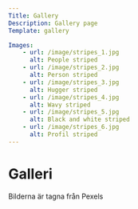```yaml
---
Title: Gallery
Description: Gallery page
Template: gallery

Images:
    - url: /image/stripes_1.jpg
      alt: People striped
    - url: /image/stripes_2.jpg
      alt: Person striped
    - url: /image/stripes_3.jpg
      alt: Hugger striped
    - url: /image/stripes_4.jpg
      alt: Wavy striped
    - url: /image/stripes_5.jpg
      alt: Black and white striped
    - url: /image/stripes_6.jpg
      alt: Profil striped
---
```


Galleri
==========================
Bilderna är tagna från Pexels

<!-- <div class="gallery-container">
<div class="tech-box">
    <picture>
        <source media="(min-width: 668px)" srcset="%base_url%/image/stripes_1.jpg?w=1152, %base_url%/image/stripes_1.jpg?w=2000 2x">
        <source media="(min-width: 376px)" srcset="%base_url%/image/stripes_1.jpg?w=667">
        <img src="%base_url%/image/stripes_1.jpg?w=375" class="max-width" alt="Striped pic">
    </picture>
</div>

<div class="tech-box">
    <picture>
        <source media="(min-width: 668px)" srcset="%base_url%/image/stripes_2.jpg?w=1152, %base_url%/image/stripes_2.jpg?w=2000 2x">
        <source media="(min-width: 376px)" srcset="%base_url%/image/stripes_2.jpg?w=667">
        <img src="%base_url%/image/stripes_2.jpg?w=375" class="max-width" alt="Striped pic">
    </picture>
</div>

<div class="tech-box">
    <picture>
        <source media="(min-width: 668px)" srcset="%base_url%/image/stripes_3.jpg?w=1152, %base_url%/image/stripes_3.jpg?w=2000 2x">
        <source media="(min-width: 376px)" srcset="%base_url%/image/stripes_3.jpg?w=667">
        <img src="%base_url%/image/stripes_3.jpg?w=375" class="max-width" alt="Striped pic">
    </picture>
</div>

<div class="tech-box">
    <picture>
        <source media="(min-width: 668px)" srcset="%base_url%/image/stripes_4.jpg?w=1152, %base_url%/image/stripes_4.jpg?w=2000 2x">
        <source media="(min-width: 376px)" srcset="%base_url%/image/stripes_4.jpg?w=667">
        <img src="%base_url%/image/stripes_4.jpg?w=375" class="max-width" alt="Striped pic">
    </picture>
</div>

<div class="tech-box">
    <picture>
        <source media="(min-width: 668px)" srcset="%base_url%/image/stripes_5.jpg?w=1152, %base_url%/image/stripes_5.jpg?w=2000 2x">
        <source media="(min-width: 376px)" srcset="%base_url%/image/stripes_5.jpg?w=667">
        <img src="%base_url%/image/stripes_5.jpg?w=375" class="max-width" alt="Striped pic">
    </picture>
</div>

<div class="tech-box">
    <picture>
        <source media="(min-width: 668px)" srcset="%base_url%/image/stripes_6.jpg?w=1152, %base_url%/image/stripes_6.jpg?w=2000 2x">
        <source media="(min-width: 376px)" srcset="%base_url%/image/stripes_6.jpg?w=667">
        <img src="%base_url%/image/stripes_6.jpg?w=375" class="max-width" alt="Striped pic">
    </picture>
</div>

<!-- <div class="tech-box">
    <picture>
        <source media="(min-width: 668px)" srcset="sheep.jpg, sheep@2x.jpg 2x">
        <source media="(min-width: 376px)" srcset="sheep-small-landscape.jpg">
        <img src="sheep-small-portrait.jpg" class="max-width" alt="sheep">
    </picture>
</div> -->
<!-- </div> -->
